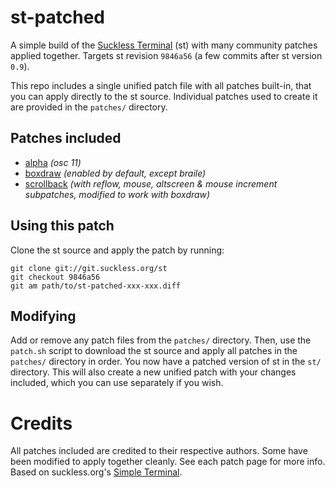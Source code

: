 # st-patched

A simple build of the [Suckless Terminal](https://st.suckless.org) (st) with many community patches applied together.
Targets st revision `9846a56` (a few commits after st version `0.9`).

This repo includes a single unified patch file with all patches built-in, that you can apply directly to the st source.
Individual patches used to create it are provided in the `patches/` directory.

## Patches included

- [alpha](https://st.suckless.org/patches/alpha/) _(osc 11)_
- [boxdraw](https://st.suckless.org/patches/boxdraw/) _(enabled by default, except braile)_
- [scrollback](https://st.suckless.org/patches/scrollback/) _(with reflow, mouse, altscreen & mouse increment subpatches, modified to work with boxdraw)_

## Using this patch

Clone the st source and apply the patch by running:
```
git clone git://git.suckless.org/st
git checkout 9846a56
git am path/to/st-patched-xxx-xxx.diff
```

## Modifying

Add or remove any patch files from the `patches/` directory.
Then, use the `patch.sh` script to download the st source and apply all patches in the `patches/` directory in order.
You now have a patched version of st in the `st/` directory.
This will also create a new unified patch with your changes included, which you can use separately if you wish.

# Credits

All patches included are credited to their respective authors.
Some have been modified to apply together cleanly.
See each patch page for more info.
Based on suckless.org's [Simple Terminal](https://st.suckless.org/).
